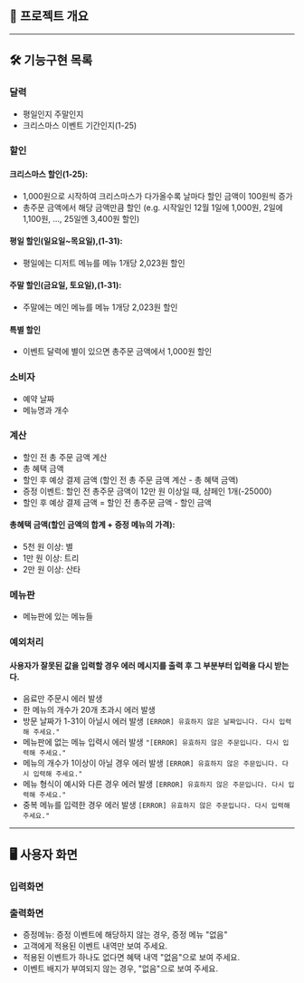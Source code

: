 

## 📖 프로젝트 개요

---
## 🛠️ 기능구현 목록
### 달력
- 평일인지 주말인지 
- 크리스마스 이벤트 기간인지(1-25)

### 할인
#### 크리스마스 할인(1-25):
- 1,000원으로 시작하여 크리스마스가 다가올수록 날마다 할인 금액이 100원씩 증가
- 총주문 금액에서 해당 금액만큼 할인
(e.g. 시작일인 12월 1일에 1,000원, 2일에 1,100원, ..., 25일엔 3,400원 할인)
#### 평일 할인(일요일~목요일),(1-31):
- 평일에는 디저트 메뉴를 메뉴 1개당 2,023원 할인
#### 주말 할인(금요일, 토요일),(1-31):
- 주말에는 메인 메뉴를 메뉴 1개당 2,023원 할인
#### 특별 할인
- 이벤트 달력에 별이 있으면 총주문 금액에서 1,000원 할인
### 소비자
- 예약 날짜
- 메뉴명과 개수


### 계산
- 할인 전 총 주문 금액 계산
- 총 혜택 금액
- 할인 후 예상 결제 금액 (할인 전 총 주문 금액 계산 - 총 혜택 금액)
- 증정 이벤트: 할인 전 총주문 금액이 12만 원 이상일 때, 샴페인 1개(-25000)
- 할인 후 예상 결제 금액 = 할인 전 총주문 금액 - 할인 금액
#### 총혜택 금액(할인 금액의 합계 + 증정 메뉴의 가격): 
- 5천 원 이상: 별
- 1만 원 이상: 트리
- 2만 원 이상: 산타

### 메뉴판
- 메뉴판에 있는 메뉴들

### 예외처리
#### 사용자가 잘못된 값을 입력할 경우 에러 메시지를 출력 후 그 부분부터 입력을 다시 받는다.
- 음료만 주문시 에러 발생
- 한 메뉴의 개수가 20개 초과시 에러 발생
- 방문 날짜가 1-31이 아닐시 에러 발생 `[ERROR] 유효하지 않은 날짜입니다. 다시 입력해 주세요."`
- 메뉴판에 없는 메뉴 입력시 에러 발생 `"[ERROR] 유효하지 않은 주문입니다. 다시 입력해 주세요."`
- 메뉴의 개수가 1이상이 아닐 경우 에러 발생 `[ERROR] 유효하지 않은 주문입니다. 다시 입력해 주세요."`
- 메뉴 형식이 예시와 다른 경우 에러 발생 `[ERROR] 유효하지 않은 주문입니다. 다시 입력해 주세요."`
- 중복 메뉴를 입력한 경우 에러 발생 `[ERROR] 유효하지 않은 주문입니다. 다시 입력해 주세요."`

---
## 🖥️ 사용자 화면
### 입력화면
### 출력화면
- 증정메뉴: 증정 이벤트에 해당하지 않는 경우, 증정 메뉴 "없음"
- 고객에게 적용된 이벤트 내역만 보여 주세요.
- 적용된 이벤트가 하나도 없다면 혜택 내역 "없음"으로 보여 주세요.
- 이벤트 배지가 부여되지 않는 경우, "없음"으로 보여 주세요.

